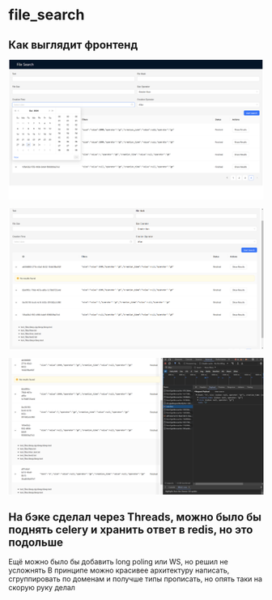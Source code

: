 # file_search

## Как выглядит фронтенд
![alt text](image.png)

![alt text](image-1.png)

![alt text](image-2.png)

## На бэке сделал через Threads, можно было бы поднять celery и хранить ответ в redis, но это подольше

Ещё можно было бы добавить long poling или WS, но решил не усложнять
В принципе можно красивее архитектуру написать, сгруппировать по доменам и получше типы прописать, но опять таки на скорую руку делал
